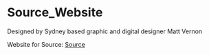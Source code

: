 # Source_Website

Designed by Sydney based graphic and digital designer Matt Vernon

Website for Source: [Source](https://week-2-source-30.superhi.com/)
